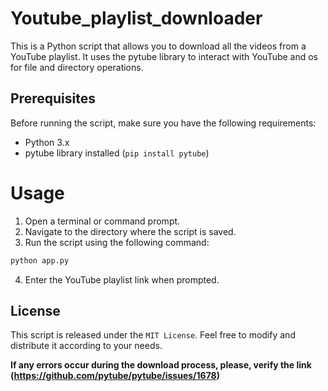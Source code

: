 # Youtube_playlist_downloader
This is a Python script that allows you to download all the videos from a YouTube playlist. It uses the pytube library to interact with YouTube and os for file and directory operations.

## Prerequisites
Before running the script, make sure you have the following requirements:

- Python 3.x
- pytube library installed (``pip install pytube``)

# Usage
1. Open a terminal or command prompt.
2. Navigate to the directory where the script is saved.
3. Run the script using the following command:

```python
python app.py
```
4. Enter the YouTube playlist link when prompted.

## License
This script is released under the ``MIT License``. Feel free to modify and distribute it according to your needs.

**If any errors occur during the download process, please, verify the link (https://github.com/pytube/pytube/issues/1678)**